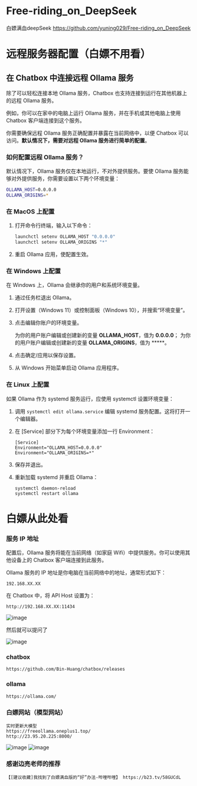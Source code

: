 # Free-riding_on_DeepSeek
白嫖满血deepSeek
https://github.com/yuning029/Free-riding_on_DeepSeek


# 远程服务器配置（白嫖不用看）
## 在 Chatbox 中连接远程 Ollama 服务

除了可以轻松连接本地 Ollama 服务，Chatbox 也支持连接到运行在其他机器上的远程 Ollama 服务。

例如，你可以在家中的电脑上运行 Ollama 服务，并在手机或其他电脑上使用 Chatbox 客户端连接到这个服务。

你需要确保远程 Ollama 服务正确配置并暴露在当前网络中，以便 Chatbox 可以访问。**默认情况下，需要对远程 Ollama 服务进行简单的配置**。

### 如何配置远程 Ollama 服务？

默认情况下，Ollama 服务仅在本地运行，不对外提供服务。要使 Ollama 服务能够对外提供服务，你需要设置以下两个环境变量：

```bash
OLLAMA_HOST=0.0.0.0
OLLAMA_ORIGINS=*
```

### 在 MacOS 上配置

1. 打开命令行终端，输入以下命令：

   ```bash
   launchctl setenv OLLAMA_HOST "0.0.0.0"
   launchctl setenv OLLAMA_ORIGINS "*"
   ```

2. 重启 Ollama 应用，使配置生效。

### 在 Windows 上配置

在 Windows 上，Ollama 会继承你的用户和系统环境变量。

1. 通过任务栏退出 Ollama。

2. 打开设置（Windows 11）或控制面板（Windows 10），并搜索“环境变量”。

3. 点击编辑你账户的环境变量。

   为你的用户账户编辑或创建新的变量 **OLLAMA_HOST**，值为 **0.0.0.0**； 为你的用户账户编辑或创建新的变量 **OLLAMA_ORIGINS**，值为 *****。

4. 点击确定/应用以保存设置。

5. 从 Windows 开始菜单启动 Ollama 应用程序。

### 在 Linux 上配置

如果 Ollama 作为 systemd 服务运行，应使用 systemctl 设置环境变量：

1. 调用 `systemctl edit ollama.service` 编辑 systemd 服务配置。这将打开一个编辑器。

2. 在 [Service] 部分下为每个环境变量添加一行 Environment：

   ```
   [Service]
   Environment="OLLAMA_HOST=0.0.0.0"
   Environment="OLLAMA_ORIGINS=*"
   ```

3. 保存并退出。

4. 重新加载 systemd 并重启 Ollama：

   ```
   systemctl daemon-reload
   systemctl restart ollama
   ```

# 白嫖从此处看
### 服务 IP 地址

配置后，Ollama 服务将能在当前网络（如家庭 Wifi）中提供服务。你可以使用其他设备上的 Chatbox 客户端连接到此服务。

Ollama 服务的 IP 地址是你电脑在当前网络中的地址，通常形式如下：

```
192.168.XX.XX
```

在 Chatbox 中，将 API Host 设置为：

```
http://192.168.XX.XX:11434
```

![image](https://github.com/user-attachments/assets/f7ac4420-b641-4b54-8fa2-beb67f525a91)


然后就可以提问了

![image](https://github.com/user-attachments/assets/f3c71419-d372-47cf-829c-051adcc8d698)

### chatbox

```
https://github.com/Bin-Huang/chatbox/releases
```

### ollama

```
https://ollama.com/
```

### 白嫖网站（模型网站）

```
实时更新大模型
https://freeollama.oneplus1.top/
http://23.95.20.225:8000/
```
![image](https://github.com/user-attachments/assets/2c16d200-bb69-4cb7-9a40-2588ed4e7b93)
![image](https://github.com/user-attachments/assets/d690bd63-b3ae-4469-9f8f-beb0593090f8)

### 感谢边亮老师的推荐

```
【[建议收藏]我找到了白嫖满血版的“好”办法-哔哩哔哩】 https://b23.tv/58GUCdL
```

